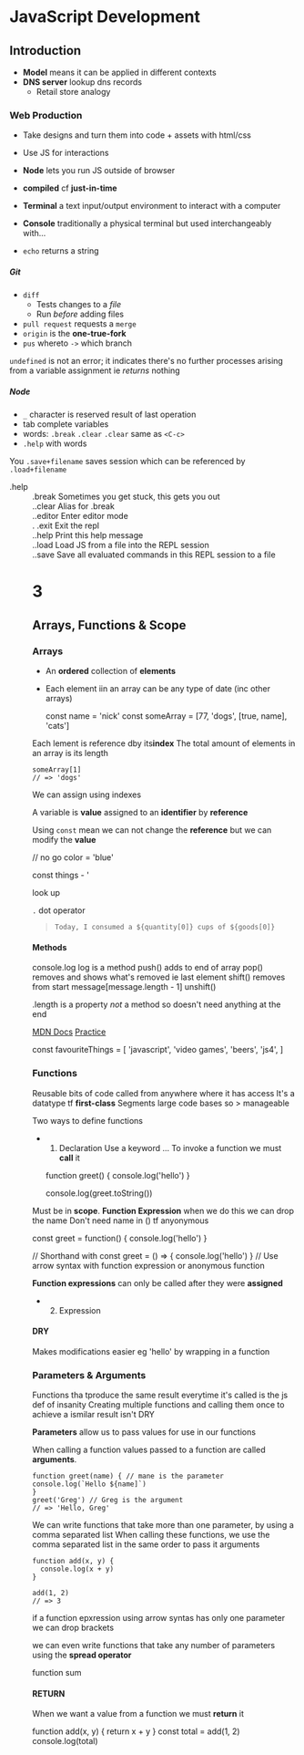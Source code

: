 # JavaScript Development
## Introduction

- **Model** means it can be applied in different contexts
- **DNS server** lookup dns records
    - Retail store analogy

### Web Production
- Take designs and turn them into code + assets with html/css
- Use JS for interactions
- **Node** lets you run JS outside of browser
- **compiled** cf **just-in-time**

- **Terminal** a text input/output environment to interact with a computer
- **Console** traditionally a physical terminal but used interchangeably with...
- `echo` returns a string

##### Git
- `diff`
    - Tests changes to a *file*
    - Run *before* adding files
- `pull request` requests a `merge`
- `origin` is the **one-true-fork**
- `pus` whereto `->` which branch

`undefined` is not an error; it indicates there's no further processes arising from a variable assignment ie *returns* nothing

##### Node
- `_` character is reserved result of last operation
- tab complete variables
- words: `.break` `.clear` `.clear` same as `<C-c>`
- `.help` with words

You `.save+filename` saves session which can be referenced by `.load+filename`

<dl>
<dt>.help</dt>
<dd>.break</dt>    Sometimes you get stuck, this gets you out
<dd>..clear</dt>    Alias for .break
<dd>..editor</dt>   Enter editor mode
<dd>. .exit</dt>     Exit the repl
<dd>..help  </dt>   Print this help message
<dd>..load</dt>     Load JS from a file into the REPL session
<dd>..save</dt>     Save all evaluated commands in this REPL session to a file

# 3
## Arrays, Functions &amp; Scope
### Arrays
- An **ordered** collection of **elements**
- Each element iin an array can be any type of date (inc other arrays)

    const name = 'nick'
    const someArray = [77, 'dogs', [true, name], 'cats']

Each lement is reference dby its**index**
The total amount of elements in an array is its length

    someArray[1]
    // => 'dogs'

We can assign using indexes

A variable is **value** assigned to an **identifier** by **reference**

Using `const` mean we can not change the **reference** but we can modify the **value**

// no go
color = 'blue'

const things - '

look up


`.` dot operator

> `Today, I consumed a ${quantity[0]} cups of ${goods[0]}`

#### Methods
console.log log is a method
push() adds to end of array
pop() removes and shows what's removed ie last element
shift() removes from start
  message[message.length - 1]
unshift()

.length is a property *not* a method so doesn't need anything at the end

<a href="http://mdn.io/arrays">MDN Docs</a>
<a href="http://bit.ly/js-array-practice">Practice</a>

const favouriteThings = [
'javascript',
'video games',
'beers',
'js4',
]

### Functions
Reusable bits of code called from anywhere where it has access
It's a datatype tf **first-class**
Segments large code bases so > manageable

Two ways to define functions
- 1. Declaration
Use a keyword ...
To invoke a function we must **call** it

    function greet() {
      console.log('hello')
    }

    console.log(greet.toString())

Must be in **scope**.
**Function Expression** when we do this we can drop the name Don't need name in () tf anyonymous

  const greet = function() {
    console.log('hello')
  }

  // Shorthand with
  const greet = () => {
    console.log('hello')
  }
  // Use arrow syntax with function expression or anonymous function

**Function expressions** can only be called after they were **assigned**

- 2. Expression

#### DRY
Makes modifications easier eg 'hello' by wrapping in a function

### Parameters &amp; Arguments
Functions tha tproduce the same result everytime it's called is the js def of insanity
Creating multiple functions and calling them once to achieve a ismilar result isn't DRY

**Parameters** allow us to pass values for use in our functions

When calling a function values passed to a function are called **arguments**.

    function greet(name) { // mane is the parameter
    console.log(`Hello ${name]`)
    }
    greet('Greg') // Greg is the argument
    // => 'Hello, Greg'

We can write functions that take more than one parameter, by using a comma separated list
When calling these functions, we use the comma separated list in the same order to pass it arguments

    function add(x, y) {
      console.log(x + y)
    }

    add(1, 2)
    // => 3

if a function epxression using arrow syntas has only one parameter we can drop brackets



  we can even write functions that take any number of parameters using the **spread operator**

  function sum


#### RETURN
When we want a value from a function we must **return** it 

  function add(x, y) {
    return x + y
  }
  const total = add(1, 2)
  console.log(total)
